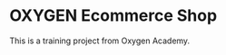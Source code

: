 # OXYGEN Ecommerce Shop
This is a training project from Oxygen Academy.                                            
  
  
 
 
